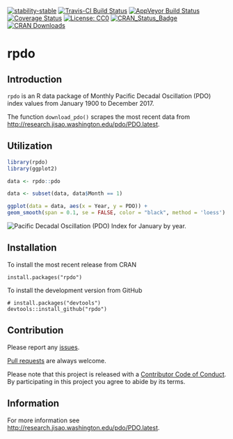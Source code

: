 
<!-- README.md is generated from README.Rmd. Please edit that file -->

[![stability-stable](https://img.shields.io/badge/stability-stable-green.svg)](https://github.com/joethorley/stability-badges#stable)
[![Travis-CI Build
Status](https://travis-ci.org/poissonconsulting/rpdo.svg?branch=master)](https://travis-ci.org/poissonconsulting/rpdo)
[![AppVeyor Build
Status](https://ci.appveyor.com/api/projects/status/github/poissonconsulting/rpdo?branch=master&svg=true)](https://ci.appveyor.com/project/poissonconsulting/rpdo)
[![Coverage
Status](https://img.shields.io/codecov/c/github/poissonconsulting/rpdo/master.svg)](https://codecov.io/github/poissonconsulting/rpdo?branch=master)
[![License:
CC0](https://img.shields.io/badge/License-CC0-blue.svg)](https://creativecommons.org/publicdomain/zero/1.0/)
[![CRAN\_Status\_Badge](http://www.r-pkg.org/badges/version/rpdo)](https://cran.r-project.org/package=rpdo)
[![CRAN
Downloads](http://cranlogs.r-pkg.org/badges/grand-total/rpdo)](https://CRAN.R-project.org/package=rpdo)

# rpdo

## Introduction

`rpdo` is an R data package of Monthly Pacific Decadal Oscillation (PDO)
index values from January 1900 to December 2017.

The function `download_pdo()` scrapes the most recent data from
<http://research.jisao.washington.edu/pdo/PDO.latest>.

## Utilization

``` r
library(rpdo)
library(ggplot2)

data <- rpdo::pdo

data <- subset(data, data$Month == 1)

ggplot(data = data, aes(x = Year, y = PDO)) + 
geom_smooth(span = 0.1, se = FALSE, color = "black", method = 'loess') + geom_point() + ylab("January PDO Index")
```

![Pacific Decadal Oscillation (PDO) Index for January by
year.](tools/README-unnamed-chunk-2-1.png)

## Installation

To install the most recent release from CRAN

    install.packages("rpdo")

To install the development version from GitHub

    # install.packages("devtools")
    devtools::install_github("rpdo")

## Contribution

Please report any
[issues](https://github.com/poissonconsulting/rpdo/issues).

[Pull requests](https://github.com/poissonconsulting/rpdo/pulls) are
always welcome.

Please note that this project is released with a [Contributor Code of
Conduct](CONDUCT.md). By participating in this project you agree to
abide by its terms.

## Information

For more information see
<http://research.jisao.washington.edu/pdo/PDO.latest>.
